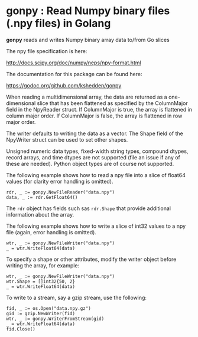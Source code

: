 gonpy : Read Numpy binary files (.npy files) in Golang
======================================================

__gonpy__ reads and writes Numpy binary array data to/from Go slices

The npy file specification is here:

http://docs.scipy.org/doc/numpy/neps/npy-format.html

The documentation for this package can be found here:

https://godoc.org/github.com/kshedden/gonpy

When reading a multidimensional array, the data are returned as a
one-dimensional slice that has been flattened as specified by the
ColumnMajor field in the NpyReader struct.  If ColumnMajor is true,
the array is flattened in column major order.  If ColumnMajor is
false, the array is flattened in row major order.

The writer defaults to writing the data as a vector.  The Shape field
of the NpyWriter struct can be used to set other shapes.

Unsigned numeric data types, fixed-width string types, compound
dtypes, record arrays, and time dtypes are not supported (file an
issue if any of these are needed).  Python object types are of course
not supported.

The following example shows how to read a npy file into a slice of
float64 values (for clarity error handling is omitted).

```
rdr, _ := gonpy.NewFileReader("data.npy")
data, _ := rdr.GetFloat64()
```

The `rdr` object has fields such sas `rdr.Shape` that provide
additional information about the array.

The following example shows how to write a slice of int32 values to a
npy file (again, error handling is omitted).

```
wtr, _ := gonpy.NewFileWriter("data.npy")
_ = wtr.WriteFloat64(data)
```

To specify a shape or other attributes, modify the writer object
before writing the array, for example:

```
wtr, _ := gonpy.NewFileWriter("data.npy")
wtr.Shape = []int32{50, 2}
_ = wtr.WriteFloat64(data)
```

To write to a stream, say a gzip stream, use the following:

```
fid, _ := os.Open("data.npy.gz")
gid := gzip.NewWriter(fid)
wtr, _ := gonpy.WriterFromStream(gid)
_ = wtr.WriteFloat64(data)
fid.Close()
```

